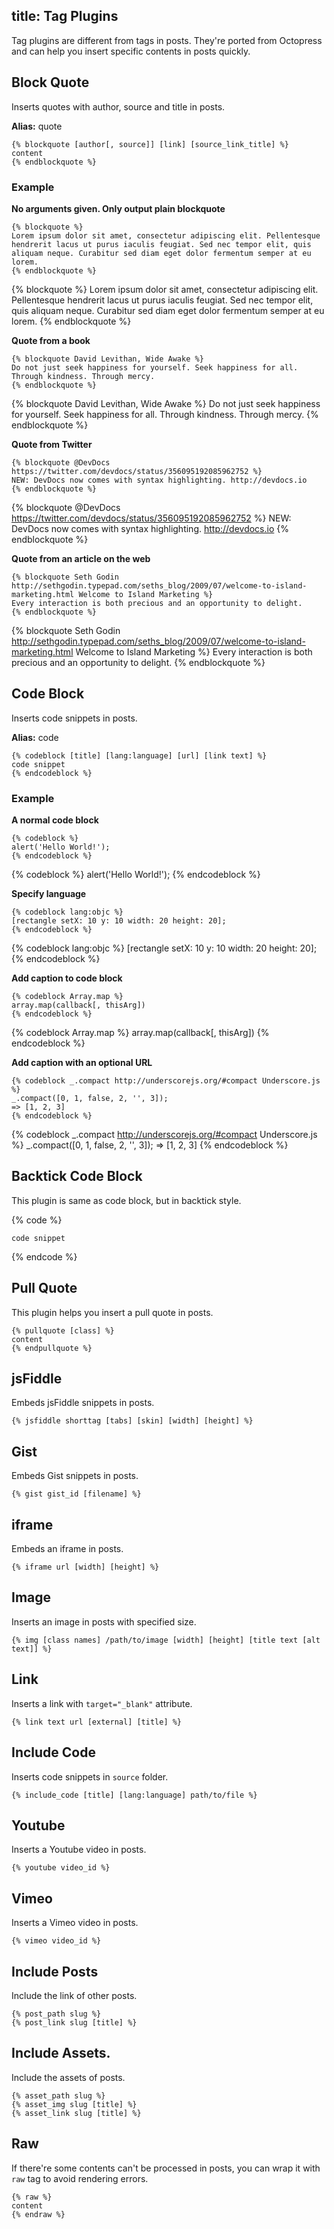 title: Tag Plugins
---
Tag plugins are different from tags in posts. They're ported from Octopress and can help you insert specific contents in posts quickly.

## Block Quote

Inserts quotes with author, source and title in posts.

**Alias:** quote

```
{% blockquote [author[, source]] [link] [source_link_title] %}
content
{% endblockquote %}
```

### Example

**No arguments given. Only output plain blockquote**

```
{% blockquote %}
Lorem ipsum dolor sit amet, consectetur adipiscing elit. Pellentesque hendrerit lacus ut purus iaculis feugiat. Sed nec tempor elit, quis aliquam neque. Curabitur sed diam eget dolor fermentum semper at eu lorem.
{% endblockquote %}
```

{% blockquote %}
Lorem ipsum dolor sit amet, consectetur adipiscing elit. Pellentesque hendrerit lacus ut purus iaculis feugiat. Sed nec tempor elit, quis aliquam neque. Curabitur sed diam eget dolor fermentum semper at eu lorem.
{% endblockquote %}

**Quote from a book**

```
{% blockquote David Levithan, Wide Awake %}
Do not just seek happiness for yourself. Seek happiness for all. Through kindness. Through mercy.
{% endblockquote %}
```

{% blockquote David Levithan, Wide Awake %}
Do not just seek happiness for yourself. Seek happiness for all. Through kindness. Through mercy.
{% endblockquote %}

**Quote from Twitter**

```
{% blockquote @DevDocs https://twitter.com/devdocs/status/356095192085962752 %}
NEW: DevDocs now comes with syntax highlighting. http://devdocs.io
{% endblockquote %}
```

{% blockquote @DevDocs https://twitter.com/devdocs/status/356095192085962752 %}
NEW: DevDocs now comes with syntax highlighting. http://devdocs.io
{% endblockquote %}

**Quote from an article on the web**

```
{% blockquote Seth Godin http://sethgodin.typepad.com/seths_blog/2009/07/welcome-to-island-marketing.html Welcome to Island Marketing %}
Every interaction is both precious and an opportunity to delight.
{% endblockquote %}
```

{% blockquote Seth Godin http://sethgodin.typepad.com/seths_blog/2009/07/welcome-to-island-marketing.html Welcome to Island Marketing %}
Every interaction is both precious and an opportunity to delight.
{% endblockquote %}

## Code Block

Inserts code snippets in posts.

**Alias:** code

```
{% codeblock [title] [lang:language] [url] [link text] %}
code snippet
{% endcodeblock %}
```

### Example

**A normal code block**

```
{% codeblock %}
alert('Hello World!');
{% endcodeblock %}
```

{% codeblock %}
alert('Hello World!');
{% endcodeblock %}

**Specify language**

```
{% codeblock lang:objc %}
[rectangle setX: 10 y: 10 width: 20 height: 20];
{% endcodeblock %}
```

{% codeblock lang:objc %}
[rectangle setX: 10 y: 10 width: 20 height: 20];
{% endcodeblock %}

**Add caption to code block**

```
{% codeblock Array.map %}
array.map(callback[, thisArg])
{% endcodeblock %}
```

{% codeblock Array.map %}
array.map(callback[, thisArg])
{% endcodeblock %}

**Add caption with an optional URL**

```
{% codeblock _.compact http://underscorejs.org/#compact Underscore.js %}
_.compact([0, 1, false, 2, '', 3]);
=> [1, 2, 3]
{% endcodeblock %}
```

{% codeblock _.compact http://underscorejs.org/#compact Underscore.js %}
_.compact([0, 1, false, 2, '', 3]);
=> [1, 2, 3]
{% endcodeblock %}

## Backtick Code Block

This plugin is same as code block, but in backtick style.

{% code %}
``` [language] [title] [url] [link text]
code snippet
```
{% endcode %}

## Pull Quote

This plugin helps you insert a pull quote in posts.

```
{% pullquote [class] %}
content
{% endpullquote %}
```

## jsFiddle

Embeds jsFiddle snippets in posts.

```
{% jsfiddle shorttag [tabs] [skin] [width] [height] %}
```

## Gist

Embeds Gist snippets in posts.

```
{% gist gist_id [filename] %}
```

## iframe

Embeds an iframe in posts.

```
{% iframe url [width] [height] %}
```

## Image

Inserts an image in posts with specified size.

```
{% img [class names] /path/to/image [width] [height] [title text [alt text]] %}
```

## Link

Inserts a link with `target="_blank"` attribute.

```
{% link text url [external] [title] %}
```

## Include Code

Inserts code snippets in `source` folder.

```
{% include_code [title] [lang:language] path/to/file %}
```

## Youtube

Inserts a Youtube video in posts.

```
{% youtube video_id %}
```

## Vimeo

Inserts a Vimeo video in posts.

```
{% vimeo video_id %}
```

## Include Posts

Include the link of other posts.

```
{% post_path slug %}
{% post_link slug [title] %}
```

## Include Assets.

Include the assets of posts.

```
{% asset_path slug %}
{% asset_img slug [title] %}
{% asset_link slug [title] %}
```

## Raw

If there're some contents can't be processed in posts, you can wrap it with `raw` tag to avoid rendering errors.

```
{% raw %}
content
{% endraw %}
```
